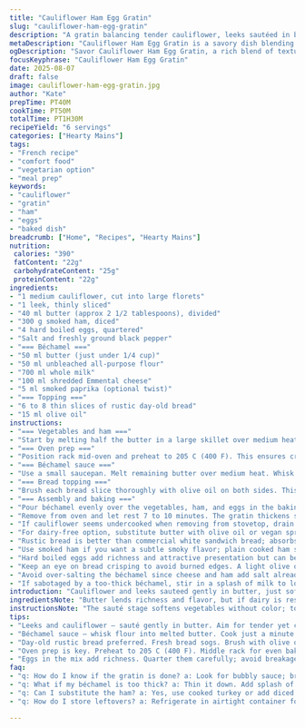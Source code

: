 ```yaml
---
title: "Cauliflower Ham Egg Gratin"
slug: "cauliflower-ham-egg-gratin"
description: "A gratin balancing tender cauliflower, leeks sautéed in butter, diced cooked ham and quartered boiled eggs. Finished with a nutty Emmental béchamel and crisped stale rustic bread slices brushed with olive oil. The blend of soft vegetables, savory ham, creamy sauce, and crunchy topping creates layered texture and rich flavor. Ideal for midday meals or casual dinner. Timings flexible; rely on visual doneness and texture from the vegetables and sauce consistency. Substitutions for cheese and bread suggested. A twist of smoked paprika in béchamel adds a subtle warmth and complexity."
metaDescription: "Cauliflower Ham Egg Gratin is a savory dish blending vegetables with creamy cheese sauce. Great for casual meals and layering flavors."
ogDescription: "Savor Cauliflower Ham Egg Gratin, a rich blend of textures and flavors that works perfectly for any meal. Creamy, satisfying, and comforting."
focusKeyphrase: "Cauliflower Ham Egg Gratin"
date: 2025-08-07
draft: false
image: cauliflower-ham-egg-gratin.jpg
author: "Kate"
prepTime: PT40M
cookTime: PT50M
totalTime: PT1H30M
recipeYield: "6 servings"
categories: ["Hearty Mains"]
tags:
- "French recipe"
- "comfort food"
- "vegetarian option"
- "meal prep"
keywords:
- "cauliflower"
- "gratin"
- "ham"
- "eggs"
- "baked dish"
breadcrumb: ["Home", "Recipes", "Hearty Mains"]
nutrition: 
 calories: "390"
 fatContent: "22g"
 carbohydrateContent: "25g"
 proteinContent: "22g"
ingredients:
- "1 medium cauliflower, cut into large florets"
- "1 leek, thinly sliced"
- "40 ml butter (approx 2 1/2 tablespoons), divided"
- "300 g smoked ham, diced"
- "4 hard boiled eggs, quartered"
- "Salt and freshly ground black pepper"
- "=== Béchamel ==="
- "50 ml butter (just under 1/4 cup)"
- "50 ml unbleached all-purpose flour"
- "700 ml whole milk"
- "100 ml shredded Emmental cheese"
- "5 ml smoked paprika (optional twist)"
- "=== Topping ==="
- "6 to 8 thin slices of rustic day-old bread"
- "15 ml olive oil"
instructions:
- "=== Vegetables and ham ==="
- "Start by melting half the butter in a large skillet over medium heat. Add sliced leek and cauliflower florets. Stir to coat. Cover and cook gently 6 to 7 minutes until cauliflower almost tender but still with bite; avoid browning, watch smoke. Season with salt and pepper. Remove from heat. Toss in diced smoked ham, mix evenly. Transfer mixture to a 33 by 23 cm baking dish. Nestle quartered eggs spaced evenly on top, careful not to break them. Set aside."
- "=== Oven prep ==="
- "Position rack mid-oven and preheat to 205 C (400 F). This ensures crisp bread and bubbly sauce."
- "=== Béchamel sauce ==="
- "Use a small saucepan. Melt remaining butter over medium heat. Whisk in flour promptly, cook a minute, no color — this cooks out raw flour taste. Gradually add milk while whisking constantly to prevent lumps. Bring just to a simmer and hold for 3–4 mins until thick enough to coat back of a spoon; should leave clean trail when drawn across. Turn off heat. Stir in shredded Emmental cheese until melted fully. Season with salt, black pepper, and smoked paprika for earthy depth. The béchamel should be silky and pourable but thick enough not to run off vegetables."
- "=== Bread topping ==="
- "Brush each bread slice thoroughly with olive oil on both sides. This encourages golden, crackling crunch rather than soggy bread under sauce."
- "=== Assembly and baking ==="
- "Pour béchamel evenly over the vegetables, ham, and eggs in the baking dish. Arrange oiled bread slices to cover top snugly, overlapping slightly if needed. Place baking dish in oven center. Bake approx 22–25 minutes until sauce is bubbling and bread is deeply golden brown with a nutty aroma. If top darkens too fast, tent loosely with foil and bake until done."
- "Remove from oven and let rest 7 to 10 minutes. The gratin thickens slightly and sets, making it easier to serve in neat portions without falling apart."
- "If cauliflower seems undercooked when removing from stovetop, drain excess water and return to heat briefly uncovered, stir often. Avoid mushy veggies; al dente texture holds shape and avoids waterlogging the gratin."
- "For dairy-free option, substitute butter with olive oil or vegan spread; use plant milk and nutritional yeast or vegan cheese for béchamel."
- "Rustic bread is better than commercial white sandwich bread; absorbs sauce well and crisps firmly. Day-old bread works best."
- "Use smoked ham if you want a subtle smoky flavor; plain cooked ham suits as well but add a splash of smoked paprika or chipotle powder to béchamel."
- "Hard boiled eggs add richness and attractive presentation but can be omitted or replaced with pan-fried tofu cubes for vegetarian adaptation."
- "Keep an eye on bread crisping to avoid burned edges. A light olive oil brush prevents dryness and promotes even browning."
- "Avoid over-salting the béchamel since cheese and ham add salt already. Taste carefully after cheese melts."
- "If sabotaged by a too-thick béchamel, stir in a splash of milk to loosen before pouring."
introduction: "Cauliflower and leeks sauteed gently in butter, just soft enough yet still a little bite. The smell of melting butter, the sweet vegetal aroma of leeks. Diced smoked ham folded through adds salt and texture; quartered eggs tucked in, creamy yolks peeking through. A béchamel sauce thickened with flour and milk, enriched with nutty Emmental cheese and a hint of smoked paprika — brings a savory creaminess with a subtle smoky punch. The crunchy bread slices, brushed with olive oil, bake crisp and golden, providing texture contrast with their crackling edges. Served warm, the gratin offers layered textures and warm aromas. For unhurried cooking, rely on sight and smell more than timers. Pay attention to the texture of vegetables, the bubbling of sauce, and the golden snap of bread until reaching the right moment to pull from heat."
ingredientsNote: "Butter lends richness and flavor, but if dairy is restricted, olive oil or vegan spread can suffice, keeping in mind flavor profile alterations. Emmental cheese chosen for its mild nuttiness and excellent melting qualities; alternatives like Gruyère, Comté, or aged cheddar work but watch salt levels. Smoked paprika adds a subtle warmth and smoky depth that lifts the béchamel beyond basic. Cauliflower’s firmness matters—avoid overcooking or the gratin becomes soggy. The bread topping is critical; day-old rustic bread offers texture that sandwich bread cannot match. Brushing olive oil rather than butter on bread aids in achieving a crisp crust without excess saturation. Eggs add richness and cost variation; omit or substitute as needed. This recipe scales easily and tolerates swaps—adjust baking times slightly for deeper dishes or alternate pans but watch for bubbling sauce and golden bread cues."
instructionsNote: "The sauté stage softens vegetables without color; too hot, they brown or rally steaming water that dilutes flavor—medium heat and a well-fitting lid balance steam and sauté. Stirring once or twice enough to avoid burning bottom but preserve form. When adding ham, fold gently to keep chunks visible. Béchamel must be whisked continuously when adding milk to avoid lumps—small batches help control. The sauce thickens as it cools, so watch thickness; should coat spoon but remain pourable. Smoked paprika must be added at end to prevent burning and preserve aroma. Bread slices brushed with oil rather than butter prevent sogginess and speed browning; oil type affects flavor—extra virgin olive oil adds fruity notes but can burn faster, so moderate heat essential. Baking time adjusted based on oven calibration and dish depth. Tent bread with foil if early browning jeopardizes bake-through. Resting after baking is crucial for set structure—serve too soon and slicing becomes sloppy. If sauce separates or curdles, likely overheated or flour-to-liquid ratio off—rebalance in batter stage next attempt. The dish is forgiving but rewards attention to those tactile and visual cues."
tips:
- "Leeks and cauliflower – sauté gently in butter. Aim for tender yet crisp. Cover to steam but avoid browning. Add a pinch of salt; balances flavors. The aroma of leeks is sweet; it signals readiness."
- "Béchamel sauce – whisk flour into melted butter. Cook just a minute. Add milk slowly. Stir constantly – no lump city allowed. Simmer until coats spoon. Too thick, a splash of milk can help. A hint of smoked paprika? Adds depth."
- "Day-old rustic bread preferred. Fresh bread sogs. Brush with olive oil on both sides. Helps crisp instead of getting mushy. Watch colors. Golden, crackly edges wanted. Take care when handling."
- "Oven prep is key. Preheat to 205 C (400 F). Middle rack for even baking. Keep an eye on the bubbling sauce. If the bread browns too fast? Loosely tent with foil to avoid burning."
- "Eggs in the mix add richness. Quarter them carefully; avoid breakage. Or for veggie swaps? Pan-fried tofu cubes work. Adjust flavor to taste; smoky options add a new layer."
faq:
- "q: How do I know if the gratin is done? a: Look for bubbly sauce; bread should be deep golden brown. Touch test helps too; should feel firm but slightly soft."
- "q: What if my béchamel is too thick? a: Thin it down. Add splash of milk gradually. Stir well to maintain smoothness. Keep an eye on consistency."
- "q: Can I substitute the ham? a: Yes, use cooked turkey or add diced mushrooms. Texture goes down differently. Flavor alters; add spices to mimic smokiness."
- "q: How do I store leftovers? a: Refrigerate in airtight container for a couple days. Reheat gently in oven or microwave. Watch moisture, it can get soggy."

---
```

